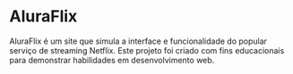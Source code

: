 # AluraFlix



AluraFlix é um site que simula a interface e funcionalidade do popular serviço de streaming Netflix. Este projeto foi criado com fins educacionais para demonstrar habilidades em desenvolvimento web.
